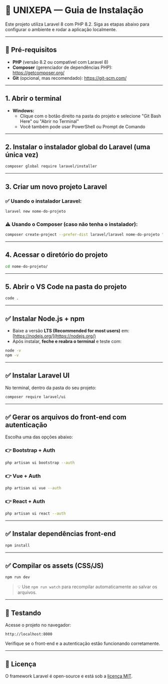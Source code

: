 # 🚀 UNIXEPA — Guia de Instalação

Este projeto utiliza Laravel 8 com PHP 8.2. Siga as etapas abaixo para configurar o ambiente e rodar a aplicação localmente.

---

## 🧩 Pré-requisitos

- **PHP** (versão 8.2 ou compatível com Laravel 8)  
- **Composer** (gerenciador de dependências PHP): https://getcomposer.org/  
- **Git** (opcional, mas recomendado): https://git-scm.com/  

---

## 1. Abrir o terminal

- **Windows:**  
  - Clique com o botão direito na pasta do projeto e selecione "Git Bash Here" ou "Abrir no Terminal"  
  - Você também pode usar PowerShell ou Prompt de Comando

---

## 2. Instalar o instalador global do Laravel (uma única vez)

```bash
composer global require laravel/installer
````

---

## 3. Criar um novo projeto Laravel

### ✅ Usando o instalador Laravel:

```bash
laravel new nome-do-projeto
```

### ⚠️ Usando o Composer (caso não tenha o instalador):

```bash
composer create-project --prefer-dist laravel/laravel nome-do-projeto "8.*"
```

---

## 4. Acessar o diretório do projeto

```bash
cd nome-do-projeto/
```

---

## 5. Abrir o VS Code na pasta do projeto

```bash
code .
```

---

## ✅ Instalar Node.js + npm

* Baixe a versão **LTS (Recommended for most users)** em: [https://nodejs.org/](https://nodejs.org/)
* Após instalar, **feche e reabra o terminal** e teste com:

```bash
node -v
npm -v
```

---

## ✅ Instalar Laravel UI

No terminal, dentro da pasta do seu projeto:

```bash
composer require laravel/ui
```

---

## ✅ Gerar os arquivos do front-end com autenticação

Escolha uma das opções abaixo:

### 👉 Bootstrap + Auth

```bash
php artisan ui bootstrap --auth
```

### 👉 Vue + Auth

```bash
php artisan ui vue --auth
```

### 👉 React + Auth

```bash
php artisan ui react --auth
```

---

## ✅ Instalar dependências front-end

```bash
npm install
```

---

## ✅ Compilar os assets (CSS/JS)

```bash
npm run dev
```

> 💡 Use `npm run watch` para recompilar automaticamente ao salvar os arquivos.

---

## 🧪 Testando

Acesse o projeto no navegador:

```
http://localhost:8000
```

Verifique se o front-end e a autenticação estão funcionando corretamente.

---

## 📄 Licença

O framework Laravel é open-source e está sob a [licença MIT](https://opensource.org/licenses/MIT).

```

